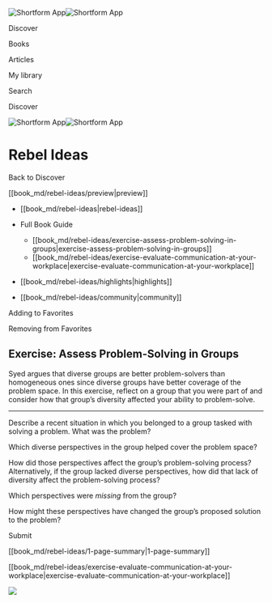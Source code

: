 ![Shortform App](/img/logo.36a2399e.svg)![Shortform App](/img/logo-dark.70c1b072.svg)

Discover

Books

Articles

My library

Search

Discover

![Shortform App](/img/logo.36a2399e.svg)![Shortform App](/img/logo-dark.70c1b072.svg)

# Rebel Ideas

Back to Discover

[[book_md/rebel-ideas/preview|preview]]

  * [[book_md/rebel-ideas|rebel-ideas]]
  * Full Book Guide

    * [[book_md/rebel-ideas/exercise-assess-problem-solving-in-groups|exercise-assess-problem-solving-in-groups]]
    * [[book_md/rebel-ideas/exercise-evaluate-communication-at-your-workplace|exercise-evaluate-communication-at-your-workplace]]
  * [[book_md/rebel-ideas/highlights|highlights]]
  * [[book_md/rebel-ideas/community|community]]



Adding to Favorites 

Removing from Favorites 

## Exercise: Assess Problem-Solving in Groups

Syed argues that diverse groups are better problem-solvers than homogeneous ones since diverse groups have better coverage of the problem space. In this exercise, reflect on a group that you were part of and consider how that group’s diversity affected your ability to problem-solve.

* * *

Describe a recent situation in which you belonged to a group tasked with solving a problem. What was the problem?

Which diverse perspectives in the group helped cover the problem space?

How did those perspectives affect the group’s problem-solving process? Alternatively, if the group lacked diverse perspectives, how did that lack of diversity affect the problem-solving process?

Which perspectives were _missing_ from the group?

How might these perspectives have changed the group’s proposed solution to the problem?

Submit 

[[book_md/rebel-ideas/1-page-summary|1-page-summary]]

[[book_md/rebel-ideas/exercise-evaluate-communication-at-your-workplace|exercise-evaluate-communication-at-your-workplace]]

![](https://bat.bing.com/action/0?ti=56018282&Ver=2&mid=12fe70c5-10e6-4750-b2eb-b8a968888118&sid=f30c5e70639211ee87d33f0876d93783&vid=f30c9700639211eeb3a75d830392c94f&vids=0&msclkid=N&pi=0&lg=en-US&sw=800&sh=600&sc=24&nwd=1&tl=Shortform%20%7C%20Book&p=https%3A%2F%2Fwww.shortform.com%2Fapp%2Fbook%2Frebel-ideas%2Fexercise-assess-problem-solving-in-groups&r=&lt=444&evt=pageLoad&sv=1&rn=944024)
